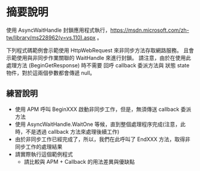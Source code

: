 # 摘要說明

使用 AsyncWaitHandle 封鎖應用程式執行，https://msdn.microsoft.com/zh-tw/library/ms228962(v=vs.110).aspx 。

下列程式碼範例會示範使用 HttpWebRequest 來非同步方法存取網路服務。 且會示範使用與非同步作業關聯的 WaitHandle 來進行封鎖。 請注意，由於在使用此處理方法 (BeginGetResponse) 時不需要 回呼 callback 委派方法與 狀態 state 物件，對於這兩個參數都會傳遞 null。

## 練習說明

* 使用 APM 呼叫 BeginXXX 啟動非同步工作，但是，無須傳送 callback 委派方法
* 使用 AsyncWaitHandle.WaitOne 等候，直到整個處理程序完成(注意，此時，不是透過 callback 方法來處理後續工作)
* 由於非同步工作已經完成了，所以，我們在此呼叫了 EndXXX 方法，取得非同步工作的處理結果
* 請實際執行這個範例程式
  * 請比較與 APM + Callback 的用法差異與優缺點
  